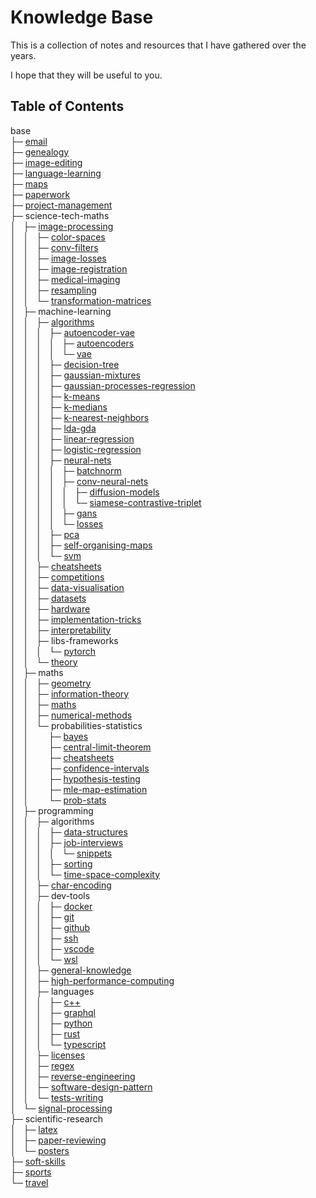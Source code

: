 # Knowledge Base

This is a collection of notes and resources that I have gathered over the years.

I hope that they will be useful to you.

## Table of Contents

base<br>
├─ [email](<base/email/email.md>)<br>
├─ [genealogy](<base/genealogy/genealogy.md>)<br>
├─ [image-editing](<base/image-editing/image-editing.md>)<br>
├─ [language-learning](<base/language-learning>)<br>
├─ [maps](<base/maps/maps.md>)<br>
├─ [paperwork](<base/paperwork>)<br>
├─ [project-management](<base/project-management>)<br>
├─ science-tech-maths<br>
│&nbsp;&nbsp;&nbsp;├─ [image-processing](<base/science-tech-maths/image-processing/terminology.md>)<br>
│&nbsp;&nbsp;&nbsp;│&nbsp;&nbsp;&nbsp;├─ [color-spaces](<base/science-tech-maths/image-processing/color-spaces/color-spaces.md>)<br>
│&nbsp;&nbsp;&nbsp;│&nbsp;&nbsp;&nbsp;├─ [conv-filters](<base/science-tech-maths/image-processing/conv-filters/conv-filters.md>)<br>
│&nbsp;&nbsp;&nbsp;│&nbsp;&nbsp;&nbsp;├─ [image-losses](<base/science-tech-maths/image-processing/image-losses/image-losses.md>)<br>
│&nbsp;&nbsp;&nbsp;│&nbsp;&nbsp;&nbsp;├─ [image-registration](<base/science-tech-maths/image-processing/image-registration/image-registration.md>)<br>
│&nbsp;&nbsp;&nbsp;│&nbsp;&nbsp;&nbsp;├─ [medical-imaging](<base/science-tech-maths/image-processing/medical-imaging/medical-imaging.md>)<br>
│&nbsp;&nbsp;&nbsp;│&nbsp;&nbsp;&nbsp;├─ [resampling](<base/science-tech-maths/image-processing/resampling/resampling.md>)<br>
│&nbsp;&nbsp;&nbsp;│&nbsp;&nbsp;&nbsp;└─ [transformation-matrices](<base/science-tech-maths/image-processing/transformation-matrices/matrices.md>)<br>
│&nbsp;&nbsp;&nbsp;├─ machine-learning<br>
│&nbsp;&nbsp;&nbsp;│&nbsp;&nbsp;&nbsp;├─ [algorithms](<base/science-tech-maths/machine-learning/algorithms/ml-algorithms.md>)<br>
│&nbsp;&nbsp;&nbsp;│&nbsp;&nbsp;&nbsp;│&nbsp;&nbsp;&nbsp;├─ [autoencoder-vae](<base/science-tech-maths/machine-learning/algorithms/autoencoder-vae>)<br>
│&nbsp;&nbsp;&nbsp;│&nbsp;&nbsp;&nbsp;│&nbsp;&nbsp;&nbsp;│&nbsp;&nbsp;&nbsp;├─ [autoencoders](<base/science-tech-maths/machine-learning/algorithms/autoencoder-vae/autoencoders/autoencoders.md>)<br>
│&nbsp;&nbsp;&nbsp;│&nbsp;&nbsp;&nbsp;│&nbsp;&nbsp;&nbsp;│&nbsp;&nbsp;&nbsp;└─ [vae](<base/science-tech-maths/machine-learning/algorithms/autoencoder-vae/vae/vae.md>)<br>
│&nbsp;&nbsp;&nbsp;│&nbsp;&nbsp;&nbsp;│&nbsp;&nbsp;&nbsp;├─ [decision-tree](<base/science-tech-maths/machine-learning/algorithms/decision-tree/decision-trees.md>)<br>
│&nbsp;&nbsp;&nbsp;│&nbsp;&nbsp;&nbsp;│&nbsp;&nbsp;&nbsp;├─ [gaussian-mixtures](<base/science-tech-maths/machine-learning/algorithms/gaussian-mixtures/gmm.md>)<br>
│&nbsp;&nbsp;&nbsp;│&nbsp;&nbsp;&nbsp;│&nbsp;&nbsp;&nbsp;├─ [gaussian-processes-regression](<base/science-tech-maths/machine-learning/algorithms/gaussian-processes-regression/gaussian-process.md>)<br>
│&nbsp;&nbsp;&nbsp;│&nbsp;&nbsp;&nbsp;│&nbsp;&nbsp;&nbsp;├─ [k-means](<base/science-tech-maths/machine-learning/algorithms/k-means/k-means.md>)<br>
│&nbsp;&nbsp;&nbsp;│&nbsp;&nbsp;&nbsp;│&nbsp;&nbsp;&nbsp;├─ [k-medians](<base/science-tech-maths/machine-learning/algorithms/k-medians/k-medians.md>)<br>
│&nbsp;&nbsp;&nbsp;│&nbsp;&nbsp;&nbsp;│&nbsp;&nbsp;&nbsp;├─ [k-nearest-neighbors](<base/science-tech-maths/machine-learning/algorithms/k-nearest-neighbors/knn.md>)<br>
│&nbsp;&nbsp;&nbsp;│&nbsp;&nbsp;&nbsp;│&nbsp;&nbsp;&nbsp;├─ [lda-gda](<base/science-tech-maths/machine-learning/algorithms/lda-gda/lda-gda.md>)<br>
│&nbsp;&nbsp;&nbsp;│&nbsp;&nbsp;&nbsp;│&nbsp;&nbsp;&nbsp;├─ [linear-regression](<base/science-tech-maths/machine-learning/algorithms/linear-regression>)<br>
│&nbsp;&nbsp;&nbsp;│&nbsp;&nbsp;&nbsp;│&nbsp;&nbsp;&nbsp;├─ [logistic-regression](<base/science-tech-maths/machine-learning/algorithms/logistic-regression/logistic-regression.md>)<br>
│&nbsp;&nbsp;&nbsp;│&nbsp;&nbsp;&nbsp;│&nbsp;&nbsp;&nbsp;├─ [neural-nets](<base/science-tech-maths/machine-learning/algorithms/neural-nets/neural-networks.md>)<br>
│&nbsp;&nbsp;&nbsp;│&nbsp;&nbsp;&nbsp;│&nbsp;&nbsp;&nbsp;│&nbsp;&nbsp;&nbsp;├─ [batchnorm](<base/science-tech-maths/machine-learning/algorithms/neural-nets/batchnorm/batchnorm.md>)<br>
│&nbsp;&nbsp;&nbsp;│&nbsp;&nbsp;&nbsp;│&nbsp;&nbsp;&nbsp;│&nbsp;&nbsp;&nbsp;├─ [conv-neural-nets](<base/science-tech-maths/machine-learning/algorithms/neural-nets/conv-neural-nets/cnn.md>)<br>
│&nbsp;&nbsp;&nbsp;│&nbsp;&nbsp;&nbsp;│&nbsp;&nbsp;&nbsp;│&nbsp;&nbsp;&nbsp;│&nbsp;&nbsp;&nbsp;├─ [diffusion-models](<base/science-tech-maths/machine-learning/algorithms/neural-nets/conv-neural-nets/diffusion-models/diffusion-models.md>)<br>
│&nbsp;&nbsp;&nbsp;│&nbsp;&nbsp;&nbsp;│&nbsp;&nbsp;&nbsp;│&nbsp;&nbsp;&nbsp;│&nbsp;&nbsp;&nbsp;└─ [siamese-contrastive-triplet](<base/science-tech-maths/machine-learning/algorithms/neural-nets/conv-neural-nets/siamese-contrastive-triplet/contrastive-learning.md>)<br>
│&nbsp;&nbsp;&nbsp;│&nbsp;&nbsp;&nbsp;│&nbsp;&nbsp;&nbsp;│&nbsp;&nbsp;&nbsp;├─ [gans](<base/science-tech-maths/machine-learning/algorithms/neural-nets/gans/gan.md>)<br>
│&nbsp;&nbsp;&nbsp;│&nbsp;&nbsp;&nbsp;│&nbsp;&nbsp;&nbsp;│&nbsp;&nbsp;&nbsp;└─ [losses](<base/science-tech-maths/machine-learning/algorithms/neural-nets/losses/losses.md>)<br>
│&nbsp;&nbsp;&nbsp;│&nbsp;&nbsp;&nbsp;│&nbsp;&nbsp;&nbsp;├─ [pca](<base/science-tech-maths/machine-learning/algorithms/pca/pca.md>)<br>
│&nbsp;&nbsp;&nbsp;│&nbsp;&nbsp;&nbsp;│&nbsp;&nbsp;&nbsp;├─ [self-organising-maps](<base/science-tech-maths/machine-learning/algorithms/self-organising-maps/self-organising-maps.md>)<br>
│&nbsp;&nbsp;&nbsp;│&nbsp;&nbsp;&nbsp;│&nbsp;&nbsp;&nbsp;└─ [svm](<base/science-tech-maths/machine-learning/algorithms/svm/svm.md>)<br>
│&nbsp;&nbsp;&nbsp;│&nbsp;&nbsp;&nbsp;├─ [cheatsheets](<base/science-tech-maths/machine-learning/cheatsheets>)<br>
│&nbsp;&nbsp;&nbsp;│&nbsp;&nbsp;&nbsp;├─ [competitions](<base/science-tech-maths/machine-learning/competitions/competitions.md>)<br>
│&nbsp;&nbsp;&nbsp;│&nbsp;&nbsp;&nbsp;├─ [data-visualisation](<base/science-tech-maths/machine-learning/data-visualisation/data-visualization.md>)<br>
│&nbsp;&nbsp;&nbsp;│&nbsp;&nbsp;&nbsp;├─ [datasets](<base/science-tech-maths/machine-learning/datasets/find-datasets.md>)<br>
│&nbsp;&nbsp;&nbsp;│&nbsp;&nbsp;&nbsp;├─ [hardware](<base/science-tech-maths/machine-learning/hardware/gpu-providers.md>)<br>
│&nbsp;&nbsp;&nbsp;│&nbsp;&nbsp;&nbsp;├─ [implementation-tricks](<base/science-tech-maths/machine-learning/implementation-tricks/implementation-tricks.md>)<br>
│&nbsp;&nbsp;&nbsp;│&nbsp;&nbsp;&nbsp;├─ [interpretability](<base/science-tech-maths/machine-learning/interpretability/interpretability.md>)<br>
│&nbsp;&nbsp;&nbsp;│&nbsp;&nbsp;&nbsp;├─ libs-frameworks<br>
│&nbsp;&nbsp;&nbsp;│&nbsp;&nbsp;&nbsp;│&nbsp;&nbsp;&nbsp;└─ [pytorch](<base/science-tech-maths/machine-learning/libs-frameworks/pytorch/pytorch.md>)<br>
│&nbsp;&nbsp;&nbsp;│&nbsp;&nbsp;&nbsp;└─ [theory](<base/science-tech-maths/machine-learning/theory/machine-learning.md>)<br>
│&nbsp;&nbsp;&nbsp;├─ maths<br>
│&nbsp;&nbsp;&nbsp;│&nbsp;&nbsp;&nbsp;├─ [geometry](<base/science-tech-maths/maths/geometry/geometry.md>)<br>
│&nbsp;&nbsp;&nbsp;│&nbsp;&nbsp;&nbsp;├─ [information-theory](<base/science-tech-maths/maths/information-theory>)<br>
│&nbsp;&nbsp;&nbsp;│&nbsp;&nbsp;&nbsp;├─ [maths](<base/science-tech-maths/maths/maths/maths.md>)<br>
│&nbsp;&nbsp;&nbsp;│&nbsp;&nbsp;&nbsp;├─ [numerical-methods](<base/science-tech-maths/maths/numerical-methods/numerical-methods.md>)<br>
│&nbsp;&nbsp;&nbsp;│&nbsp;&nbsp;&nbsp;└─ probabilities-statistics<br>
│&nbsp;&nbsp;&nbsp;│&nbsp;&nbsp;&nbsp;&nbsp;&nbsp;&nbsp;&nbsp;&nbsp;├─ [bayes](<base/science-tech-maths/maths/probabilities-statistics/bayes>)<br>
│&nbsp;&nbsp;&nbsp;│&nbsp;&nbsp;&nbsp;&nbsp;&nbsp;&nbsp;&nbsp;&nbsp;├─ [central-limit-theorem](<base/science-tech-maths/maths/probabilities-statistics/central-limit-theorem/clt.md>)<br>
│&nbsp;&nbsp;&nbsp;│&nbsp;&nbsp;&nbsp;&nbsp;&nbsp;&nbsp;&nbsp;&nbsp;├─ [cheatsheets](<base/science-tech-maths/maths/probabilities-statistics/cheatsheets>)<br>
│&nbsp;&nbsp;&nbsp;│&nbsp;&nbsp;&nbsp;&nbsp;&nbsp;&nbsp;&nbsp;&nbsp;├─ [confidence-intervals](<base/science-tech-maths/maths/probabilities-statistics/confidence-intervals/95 CI Confidence Intervals.md>)<br>
│&nbsp;&nbsp;&nbsp;│&nbsp;&nbsp;&nbsp;&nbsp;&nbsp;&nbsp;&nbsp;&nbsp;├─ [hypothesis-testing](<base/science-tech-maths/maths/probabilities-statistics/hypothesis-testing/Hypothesis testing.md>)<br>
│&nbsp;&nbsp;&nbsp;│&nbsp;&nbsp;&nbsp;&nbsp;&nbsp;&nbsp;&nbsp;&nbsp;├─ [mle-map-estimation](<base/science-tech-maths/maths/probabilities-statistics/mle-map-estimation/mle-map.md>)<br>
│&nbsp;&nbsp;&nbsp;│&nbsp;&nbsp;&nbsp;&nbsp;&nbsp;&nbsp;&nbsp;&nbsp;└─ [prob-stats](<base/science-tech-maths/maths/probabilities-statistics/prob-stats/probabilities.md>)<br>
│&nbsp;&nbsp;&nbsp;├─ programming<br>
│&nbsp;&nbsp;&nbsp;│&nbsp;&nbsp;&nbsp;├─ algorithms<br>
│&nbsp;&nbsp;&nbsp;│&nbsp;&nbsp;&nbsp;│&nbsp;&nbsp;&nbsp;├─ [data-structures](<base/science-tech-maths/programming/algorithms/data-structures>)<br>
│&nbsp;&nbsp;&nbsp;│&nbsp;&nbsp;&nbsp;│&nbsp;&nbsp;&nbsp;├─ [job-interviews](<base/science-tech-maths/programming/algorithms/job-interviews>)<br>
│&nbsp;&nbsp;&nbsp;│&nbsp;&nbsp;&nbsp;│&nbsp;&nbsp;&nbsp;│&nbsp;&nbsp;&nbsp;└─ [snippets](<base/science-tech-maths/programming/algorithms/job-interviews/snippets>)<br>
│&nbsp;&nbsp;&nbsp;│&nbsp;&nbsp;&nbsp;│&nbsp;&nbsp;&nbsp;├─ [sorting](<base/science-tech-maths/programming/algorithms/sorting/sorting.md>)<br>
│&nbsp;&nbsp;&nbsp;│&nbsp;&nbsp;&nbsp;│&nbsp;&nbsp;&nbsp;└─ [time-space-complexity](<base/science-tech-maths/programming/algorithms/time-space-complexity/big-o.md>)<br>
│&nbsp;&nbsp;&nbsp;│&nbsp;&nbsp;&nbsp;├─ [char-encoding](<base/science-tech-maths/programming/char-encoding/char-encoding.md>)<br>
│&nbsp;&nbsp;&nbsp;│&nbsp;&nbsp;&nbsp;├─ dev-tools<br>
│&nbsp;&nbsp;&nbsp;│&nbsp;&nbsp;&nbsp;│&nbsp;&nbsp;&nbsp;├─ [docker](<base/science-tech-maths/programming/dev-tools/docker/docker.md>)<br>
│&nbsp;&nbsp;&nbsp;│&nbsp;&nbsp;&nbsp;│&nbsp;&nbsp;&nbsp;├─ [git](<base/science-tech-maths/programming/dev-tools/git/git.md>)<br>
│&nbsp;&nbsp;&nbsp;│&nbsp;&nbsp;&nbsp;│&nbsp;&nbsp;&nbsp;├─ [github](<base/science-tech-maths/programming/dev-tools/github/github.md>)<br>
│&nbsp;&nbsp;&nbsp;│&nbsp;&nbsp;&nbsp;│&nbsp;&nbsp;&nbsp;├─ [ssh](<base/science-tech-maths/programming/dev-tools/ssh/ssh.md>)<br>
│&nbsp;&nbsp;&nbsp;│&nbsp;&nbsp;&nbsp;│&nbsp;&nbsp;&nbsp;├─ [vscode](<base/science-tech-maths/programming/dev-tools/vscode/vscode.md>)<br>
│&nbsp;&nbsp;&nbsp;│&nbsp;&nbsp;&nbsp;│&nbsp;&nbsp;&nbsp;└─ [wsl](<base/science-tech-maths/programming/dev-tools/wsl/wsl.md>)<br>
│&nbsp;&nbsp;&nbsp;│&nbsp;&nbsp;&nbsp;├─ [general-knowledge](<base/science-tech-maths/programming/general-knowledge/general-knowledge.md>)<br>
│&nbsp;&nbsp;&nbsp;│&nbsp;&nbsp;&nbsp;├─ [high-performance-computing](<base/science-tech-maths/programming/high-performance-computing/hpc.md>)<br>
│&nbsp;&nbsp;&nbsp;│&nbsp;&nbsp;&nbsp;├─ languages<br>
│&nbsp;&nbsp;&nbsp;│&nbsp;&nbsp;&nbsp;│&nbsp;&nbsp;&nbsp;├─ [c++](<base/science-tech-maths/programming/languages/c++/c++.md>)<br>
│&nbsp;&nbsp;&nbsp;│&nbsp;&nbsp;&nbsp;│&nbsp;&nbsp;&nbsp;├─ [graphql](<base/science-tech-maths/programming/languages/graphql/graphql.md>)<br>
│&nbsp;&nbsp;&nbsp;│&nbsp;&nbsp;&nbsp;│&nbsp;&nbsp;&nbsp;├─ [python](<base/science-tech-maths/programming/languages/python/python.md>)<br>
│&nbsp;&nbsp;&nbsp;│&nbsp;&nbsp;&nbsp;│&nbsp;&nbsp;&nbsp;├─ [rust](<base/science-tech-maths/programming/languages/rust/rust.md>)<br>
│&nbsp;&nbsp;&nbsp;│&nbsp;&nbsp;&nbsp;│&nbsp;&nbsp;&nbsp;└─ [typescript](<base/science-tech-maths/programming/languages/typescript/typescript.md>)<br>
│&nbsp;&nbsp;&nbsp;│&nbsp;&nbsp;&nbsp;├─ [licenses](<base/science-tech-maths/programming/licenses/licenses.md>)<br>
│&nbsp;&nbsp;&nbsp;│&nbsp;&nbsp;&nbsp;├─ [regex](<base/science-tech-maths/programming/regex/regex.md>)<br>
│&nbsp;&nbsp;&nbsp;│&nbsp;&nbsp;&nbsp;├─ [reverse-engineering](<base/science-tech-maths/programming/reverse-engineering/reverse-engineering.md>)<br>
│&nbsp;&nbsp;&nbsp;│&nbsp;&nbsp;&nbsp;├─ [software-design-pattern](<base/science-tech-maths/programming/software-design-pattern/design-patterns.md>)<br>
│&nbsp;&nbsp;&nbsp;│&nbsp;&nbsp;&nbsp;└─ [tests-writing](<base/science-tech-maths/programming/tests-writing/tests.md>)<br>
│&nbsp;&nbsp;&nbsp;└─ [signal-processing](<base/science-tech-maths/signal-processing/signal-processing.md>)<br>
├─ scientific-research<br>
│&nbsp;&nbsp;&nbsp;├─ [latex](<base/scientific-research/latex/latex.md>)<br>
│&nbsp;&nbsp;&nbsp;├─ [paper-reviewing](<base/scientific-research/paper-reviewing/paper-reviewing.md>)<br>
│&nbsp;&nbsp;&nbsp;└─ [posters](<base/scientific-research/posters/posters.md>)<br>
├─ [soft-skills](<base/soft-skills>)<br>
├─ [sports](<base/sports/sports.md>)<br>
└─ [travel](<base/travel/travel.md>)<br>